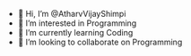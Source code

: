- 👋 Hi, I’m @AtharvVijayShimpi
- 👀 I’m interested in Programming
- 🌱 I’m currently learning Coding
- 💞️ I’m looking to collaborate on Programming

<!---
AtharvVijayShimpi/AtharvVijayShimpi is a ✨ special ✨ repository because its `README.md` (this file) appears on your GitHub profile.
You can click the Preview link to take a look at your changes.
--->
